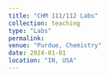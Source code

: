 ```yaml
---
title: "CHM 111/112 Labs"
collection: teaching
type: "Labs"
permalink:
venue: "Purdue, Chemistry"
date: 2024-01-01
location: "IN, USA"
---
```



